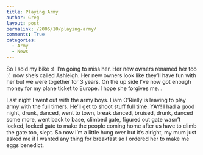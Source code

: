 ```yaml
---
title: Playing Army
author: Greg
layout: post
permalink: /2006/10/playing-army/
comments: True
categories:
  - Army
  - News
---
```

So I sold my bike <img src="http://gregology.net/wp-includes/images/smilies/frownie.png" alt=":(" class="wp-smiley" style="height: 1em; max-height: 1em;" /> I’m going to miss her. Her new owners renamed her too <img src="http://gregology.net/wp-includes/images/smilies/frownie.png" alt=":(" class="wp-smiley" style="height: 1em; max-height: 1em;" /> now she’s called Ashleigh. Her new owners look like they’ll have fun with her but we were together for 3 years. On the up side I’ve now got enough money for my plane ticket to Europe. I hope she forgives me…

Last night I went out with the army boys. Liam O&#8217;Rielly is leaving to play army with the full timers. He’ll get to shoot stuff full time. YAY! I had a good night, drunk, danced, went to town, break danced, bruised, drunk, danced some more, went back to base, climbed gate, figured out gate wasn’t locked, locked gate to make the people coming home after us have to climb the gate too, slept. So now I’m a little hung over but it’s alright, my mum just asked me if I wanted any thing for breakfast so I ordered her to make me eggs benedict.